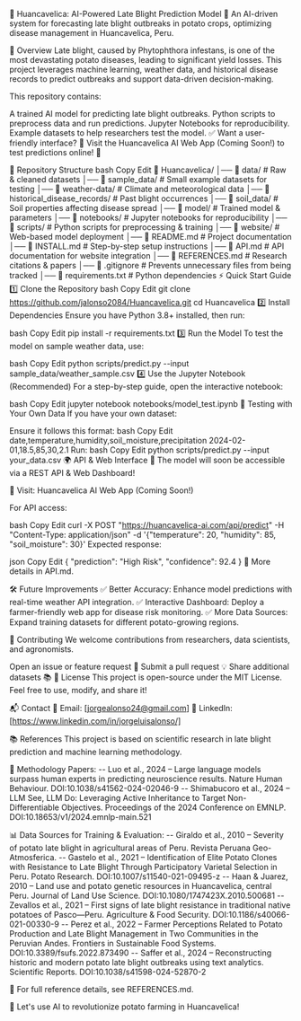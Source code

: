 📌 Huancavelica: AI-Powered Late Blight Prediction Model
🌱 An AI-driven system for forecasting late blight outbreaks in potato crops, optimizing disease management in Huancavelica, Peru.

📖 Overview
Late blight, caused by Phytophthora infestans, is one of the most devastating potato diseases, leading to significant yield losses. This project leverages machine learning, weather data, and historical disease records to predict outbreaks and support data-driven decision-making.

This repository contains:

A trained AI model for predicting late blight outbreaks.
Python scripts to preprocess data and run predictions.
Jupyter Notebooks for reproducibility.
Example datasets to help researchers test the model.
✅ Want a user-friendly interface?
🔗 Visit the Huancavelica AI Web App (Coming Soon!) to test predictions online! 🚀

📂 Repository Structure
bash
Copy
Edit
📂 Huancavelica/
│── 📂 data/                          # Raw & cleaned datasets
│── 📂 sample_data/                    # Small example datasets for testing
│── 📂 weather-data/                   # Climate and meteorological data
│── 📂 historical_disease_records/     # Past blight occurrences
│── 📂 soil_data/                      # Soil properties affecting disease spread
│── 📂 model/                          # Trained model & parameters
│── 📂 notebooks/                      # Jupyter notebooks for reproducibility
│── 📂 scripts/                        # Python scripts for preprocessing & training
│── 📂 website/                        # Web-based model deployment
│── 📄 README.md                        # Project documentation
│── 📄 INSTALL.md                        # Step-by-step setup instructions
│── 📄 API.md                           # API documentation for website integration
│── 📄 REFERENCES.md                     # Research citations & papers
│── 📄 .gitignore                        # Prevents unnecessary files from being tracked
│── 📄 requirements.txt                  # Python dependencies
⚡ Quick Start Guide
1️⃣ Clone the Repository
bash
Copy
Edit
git clone https://github.com/jalonso2084/Huancavelica.git
cd Huancavelica
2️⃣ Install Dependencies
Ensure you have Python 3.8+ installed, then run:

bash
Copy
Edit
pip install -r requirements.txt
3️⃣ Run the Model
To test the model on sample weather data, use:

bash
Copy
Edit
python scripts/predict.py --input sample_data/weather_sample.csv
4️⃣ Use the Jupyter Notebook (Recommended)
For a step-by-step guide, open the interactive notebook:

bash
Copy
Edit
jupyter notebook notebooks/model_test.ipynb
🔬 Testing with Your Own Data
If you have your own dataset:

Ensure it follows this format:
bash
Copy
Edit
date,temperature,humidity,soil_moisture,precipitation
2024-02-01,18.5,85,30,2.1
Run:
bash
Copy
Edit
python scripts/predict.py --input your_data.csv
🌍 API & Web Interface
🚀 The model will soon be accessible via a REST API & Web Dashboard!

🔗 Visit: Huancavelica AI Web App (Coming Soon!)

For API access:

bash
Copy
Edit
curl -X POST "https://huancavelica-ai.com/api/predict" -H "Content-Type: application/json" -d '{"temperature": 20, "humidity": 85, "soil_moisture": 30}'
Expected response:

json
Copy
Edit
{
    "prediction": "High Risk",
    "confidence": 92.4
}
📖 More details in API.md.

🛠 Future Improvements
✅ Better Accuracy: Enhance model predictions with real-time weather API integration.
✅ Interactive Dashboard: Deploy a farmer-friendly web app for disease risk monitoring.
✅ More Data Sources: Expand training datasets for different potato-growing regions.

🤝 Contributing
We welcome contributions from researchers, data scientists, and agronomists.

Open an issue or feature request 📌
Submit a pull request 💡
Share additional datasets 📚
📜 License
This project is open-source under the MIT License. Feel free to use, modify, and share it!

📬 Contact
📩 Email: [jorgealonso24@gmail.com]
💼 LinkedIn: [https://www.linkedin.com/in/jorgeluisalonso/]

📚 References
This project is based on scientific research in late blight prediction and machine learning methodology.

🔬 Methodology Papers:
-- Luo et al., 2024 – Large language models surpass human experts in predicting neuroscience results. Nature Human Behaviour. DOI:10.1038/s41562-024-02046-9
-- Shimabucoro et al., 2024 – LLM See, LLM Do: Leveraging Active Inheritance to Target Non-Differentiable Objectives. Proceedings of the 2024 Conference on EMNLP. DOI:10.18653/v1/2024.emnlp-main.521

📊 Data Sources for Training & Evaluation:
-- Giraldo et al., 2010 – Severity of potato late blight in agricultural areas of Peru. Revista Peruana Geo-Atmosferica.
-- Gastelo et al., 2021 – Identification of Elite Potato Clones with Resistance to Late Blight Through Participatory Varietal Selection in Peru. Potato Research. DOI:10.1007/s11540-021-09495-z
-- Haan & Juarez, 2010 – Land use and potato genetic resources in Huancavelica, central Peru. Journal of Land Use Science. DOI:10.1080/1747423X.2010.500681
-- Zevallos et al., 2021 – First signs of late blight resistance in traditional native potatoes of Pasco—Peru. Agriculture & Food Security. DOI:10.1186/s40066-021-00330-9
-- Perez et al., 2022 – Farmer Perceptions Related to Potato Production and Late Blight Management in Two Communities in the Peruvian Andes. Frontiers in Sustainable Food Systems. DOI:10.3389/fsufs.2022.873490
-- Saffer et al., 2024 – Reconstructing historic and modern potato late blight outbreaks using text analytics. Scientific Reports. DOI:10.1038/s41598-024-52870-2

📖 For full reference details, see REFERENCES.md.

🚀 Let's use AI to revolutionize potato farming in Huancavelica!
